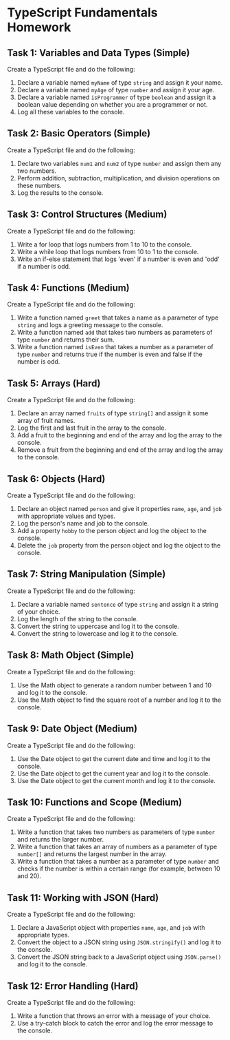# TypeScript Fundamentals Homework

## Task 1: Variables and Data Types (Simple)
Create a TypeScript file and do the following:

1. Declare a variable named `myName` of type `string` and assign it your name.
2. Declare a variable named `myAge` of type `number` and assign it your age.
3. Declare a variable named `isProgrammer` of type `boolean` and assign it a boolean value depending on whether you are a programmer or not.
4. Log all these variables to the console.

## Task 2: Basic Operators (Simple)
Create a TypeScript file and do the following:

1. Declare two variables `num1` and `num2` of type `number` and assign them any two numbers.
2. Perform addition, subtraction, multiplication, and division operations on these numbers.
3. Log the results to the console.

## Task 3: Control Structures (Medium)
Create a TypeScript file and do the following:

1. Write a for loop that logs numbers from 1 to 10 to the console.
2. Write a while loop that logs numbers from 10 to 1 to the console.
3. Write an if-else statement that logs 'even' if a number is even and 'odd' if a number is odd.

## Task 4: Functions (Medium)
Create a TypeScript file and do the following:

1. Write a function named `greet` that takes a name as a parameter of type `string` and logs a greeting message to the console.
2. Write a function named `add` that takes two numbers as parameters of type `number` and returns their sum.
3. Write a function named `isEven` that takes a number as a parameter of type `number` and returns true if the number is even and false if the number is odd.

## Task 5: Arrays (Hard)
Create a TypeScript file and do the following:

1. Declare an array named `fruits` of type `string[]` and assign it some array of fruit names.
2. Log the first and last fruit in the array to the console.
3. Add a fruit to the beginning and end of the array and log the array to the console.
4. Remove a fruit from the beginning and end of the array and log the array to the console.

## Task 6: Objects (Hard)
Create a TypeScript file and do the following:

1. Declare an object named `person` and give it properties `name`, `age`, and `job` with appropriate values and types.
2. Log the person's name and job to the console.
3. Add a property `hobby` to the person object and log the object to the console.
4. Delete the `job` property from the person object and log the object to the console.

## Task 7: String Manipulation (Simple)
Create a TypeScript file and do the following:

1. Declare a variable named `sentence` of type `string` and assign it a string of your choice.
2. Log the length of the string to the console.
3. Convert the string to uppercase and log it to the console.
4. Convert the string to lowercase and log it to the console.

## Task 8: Math Object (Simple)
Create a TypeScript file and do the following:

1. Use the Math object to generate a random number between 1 and 10 and log it to the console.
2. Use the Math object to find the square root of a number and log it to the console.

## Task 9: Date Object (Medium)
Create a TypeScript file and do the following:

1. Use the Date object to get the current date and time and log it to the console.
2. Use the Date object to get the current year and log it to the console.
3. Use the Date object to get the current month and log it to the console.

## Task 10: Functions and Scope (Medium)
Create a TypeScript file and do the following:

1. Write a function that takes two numbers as parameters of type `number` and returns the larger number.
2. Write a function that takes an array of numbers as a parameter of type `number[]` and returns the largest number in the array.
3. Write a function that takes a number as a parameter of type `number` and checks if the number is within a certain range (for example, between 10 and 20).

## Task 11: Working with JSON (Hard)
Create a TypeScript file and do the following:

1. Declare a JavaScript object with properties `name`, `age`, and `job` with appropriate types.
2. Convert the object to a JSON string using `JSON.stringify()` and log it to the console.
3. Convert the JSON string back to a JavaScript object using `JSON.parse()` and log it to the console.

## Task 12: Error Handling (Hard)
Create a TypeScript file and do the following:

1. Write a function that throws an error with a message of your choice.
2. Use a try-catch block to catch the error and log the error message to the console.
